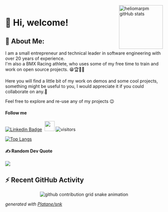 
<a href="http://www.github.com/heliomarpm" target="_blank">
   <img align="right" height="140em" alt="heliomarpm gitHub stats"
        src="https://github-readme-stats.vercel.app/api?username=heliomarpm&show_icons=true&hide_title=true&theme=dark&bg_color=0b0f14&title_color=green&icon_color=green&count_private=true&hide_border=false&rank_icon=github"/>  
</a>

# 👋 Hi, welcome!

## 💫 About Me:

I am a small entrepreneur and technical leader in software engineering with over 20 years of experience.    
I'm also a BMX Racing athlete, who uses some of my free time to train and work on open source projects. 😁🏆🚴‍♂️

Here you will find a little bit of my work on demos and some cool projects, something might be useful to you, I would appreciate it if you could collaborate on any.🤝

Feel free to explore and re-use any of my projects 😉

<!--
[My Gist Repository](https://gist.github.com/heliomarpm) 
[GitShowcase](https://www.gitshowcase.com/heliomarpm)
-->

<!--
#### My retail business
https://www.camarotedotorcedor.com.br
-->

#### Follow me
[![Linkedin Badge](https://img.shields.io/badge/-LinkedIn-blue?style=flat-square&logo=Linkedin&logoColor=white&link=https://www.linkedin.com/in/heliomarpm)](https://www.linkedin.com/in/heliomarpm)
&nbsp;<a href="https://navto.me/heliomarpm" target="_blank"><img src="https://navto.me/assets/navigatetome-brand.png" width="32"/></a>&nbsp;![visitors](https://visitor-badge.laobi.icu/badge?page_id=heliomarpm)

<!--
[![Twitter Badge](https://img.shields.io/badge/-Twitter-1ca0f1?style=flat-square&labelColor=1ca0f1&logo=twitter&logoColor=white&link=https://twitter.com/heliomarbmx)](https://twitter.com/heliomarbmx)-->

<!--
 (https://komarev.com/ghpvc/?username=heliomarpm&label=Profile%20views&color=8042fc&style=plastic")
-->

<!--
## 💎Github Profile Contributions

<a href="http://www.github.com/heliomarpm" target="_blank">
<img align="right" height="150em" alt="heliomarpm gitHub stats"
     src="https://github-readme-stats.vercel.app/api?username=heliomarpm&show_icons=true&hide_title=true&theme=dark&bg_color=0b0f14&title_color=green&icon_color=green&count_private=true&hide_border=false&rank_icon=github"/>  
</a>
-->

[![Top Langs](https://github-readme-stats.vercel.app/api/top-langs/?username=heliomarpm&layout=compact&theme=dark&bg_color=0b0f14)](https://github.com/hliomarpm)

#### ✍️ Random Dev Quote
![](https://quotes-github-readme.vercel.app/api?type=horizontal&theme=tokyonight)

## ⚡ Recent GitHub Activity
<!-- 
![github contribution grid snake animation](https://raw.githubusercontent.com/heliomarpm/heliomarpm/output/github-contribution-grid-snake.svg)

_generated with [Platane/snk](https://github.com/Platane/snk)_
-->
<p align="center">
  <picture>
    <source media="(prefers-color-scheme: dark)" srcset="https://raw.githubusercontent.com/heliomarpm/heliomarpm/output/github-contribution-grid-snake-dark.svg">
    <source media="(prefers-color-scheme: light)" srcset="https://raw.githubusercontent.com/heliomarpm/heliomarpm/output/github-contribution-grid-snake.svg">
    <img alt="github contribution grid snake animation" src="https://raw.githubusercontent.com/heliomarpm/heliomarpm/output/github-contribution-grid-snake.svg">
  </picture>
   
  _generated with [Platane/snk](https://github.com/Platane/snk)_
</p>


<!--
<p align="center">
   <img alt="heliomarpm's Activity Graph" 
         src="https://activity-graph.herokuapp.com/graph?username=heliomarpm&custom_title=heliomarpm's%20Contribution%20Graph&theme=react-dark" 
          height="200" />
</p> 
-->
  
<!--
## :trophy: Git profile Trophies
<p align="center">
   <a href="https://github.com/heliomarpm">
      <img src="https://github-profile-trophy.vercel.app/?username=heliomarpm&layout=compact&theme=algolia" alt="heliomarpm" height="80%" />
   </a>   
</p>
-->

<!--
## My repositories content 
<div align="center">
   <img height="180em" src="https://github-readme-stats.vercel.app/api/top-langs/?username=heliomarpm&layout=compact&theme=dark" />
   <img height="180em" src="https://github-readme-stats.vercel.app/api?username=heliomarpm&show_icons=true&theme=dark" />
</div>
-->


<!--
**heliomarpm/heliomarpm** is a ✨ _special_ ✨ repository because its `README.md` (this file) appears on your GitHub profile.

Here are some ideas to get you started:

- 🔭 I’m currently working on ...
- 🌱 I’m currently learning ...
- 👯 I’m looking to collaborate on ...
- 🤔 I’m looking for help with ...
- 💬 Ask me about ...
- 📫 How to reach me: ...
- 😄 Pronouns: ...
- ⚡ Fun fact: ...
-->
